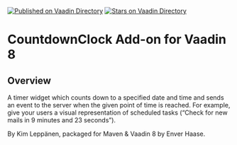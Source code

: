 [![Published on Vaadin  Directory](https://img.shields.io/badge/Vaadin%20Directory-published-00b4f0.svg)](https://vaadin.com/directory/component/countdownclock-add-on)
[![Stars on Vaadin Directory](https://img.shields.io/vaadin-directory/star/countdownclock-add-on.svg)](https://vaadin.com/directory/component/countdownclock-add-on)

# CountdownClock Add-on for Vaadin 8

Overview
--------

A timer widget which counts down to a specified date and time and sends an event to the server when the given point of time is reached. For example, give your users a visual representation of scheduled tasks (“Check for new mails in 9 minutes and 23 seconds”).

By Kim Leppänen, packaged for Maven & Vaadin 8 by Enver Haase.
